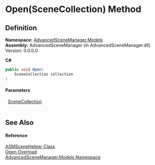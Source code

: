 # Open(SceneCollection) Method




## Definition
**Namespace:** <a href="N_AdvancedSceneManager_Models">AdvancedSceneManager.Models</a>  
**Assembly:** AdvancedSceneManager (in AdvancedSceneManager.dll) Version: 0.0.0.0

**C#**
``` C#
public void Open(
	SceneCollection collection
)
```



#### Parameters
<dl><dt>  <a href="T_AdvancedSceneManager_Models_SceneCollection">SceneCollection</a></dt><dd> </dd></dl>

## See Also


#### Reference
<a href="T_AdvancedSceneManager_Models_ASMSceneHelper">ASMSceneHelper Class</a>  
<a href="Overload_AdvancedSceneManager_Models_ASMSceneHelper_Open">Open Overload</a>  
<a href="N_AdvancedSceneManager_Models">AdvancedSceneManager.Models Namespace</a>  
